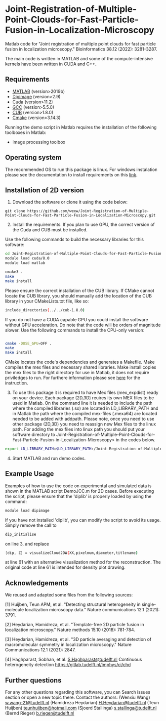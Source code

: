 # Joint-Registration-of-Multiple-Point-Clouds-for-Fast-Particle-Fusion-in-Localization-Microscopy
Matlab code for "Joint registration of multiple point clouds for fast particle fusion in localization microscopy." Bioinformatics 38.12 (2022): 3281-3287.

The main code is written in MATLAB and some of the compute-intensive kernels have been written in CUDA and C++.

## Requirements

* [MATLAB](https://www.mathworks.com/products/matlab.html) (version>2019b)
* [Dipimage](http://www.diplib.org/) (version>2.9)
* [Cuda](https://developer.nvidia.com/cuda-downloads) (version>11.2)
* [GCC](https://gcc.gnu.org/) (version>5.5.0)
* [CUB](https://nvlabs.github.io/cub/) (version>1.8.0)
* [Cmake](https://cmake.org/) (version>3.14.3)


Running the demo script in Matlab requires the installation of the following toolboxes in Matlab:
* Image processing toolbox


## Operating system

The recommended OS to run this package is linux. For windows instalation please see the documentation to install requirements on this [link](https://github.com/imphys/smlm_datafusion3d).

## Installation of 2D version

1. Download the software or clone it using the code below: 

``` git clone https://github.com/wexw/Joint-Registration-of-Multiple-Point-Clouds-for-Fast-Particle-Fusion-in-Localization-Microscopy.git ```

2. Install the requirements. If you plan to use GPU, the correct version of the Cuda and CUB must be installed. 


Use the following commands to build the necessary libraries for this software:

```bash
cd Joint-Registration-of-Multiple-Point-Clouds-for-Fast-Particle-Fusion-in-Localization-Microscopy/2dCode
module load cuda/8.0
module load matlab

cmake3 .
make
make install
````

Please ensure the correct installation of the CUB library. If CMake cannot locate the CUB library, you should manually add the location of the CUB library in your CMakeLists.txt file, like so:
````bash
include_directories(../../cub-1.8.0)
````
If you do not have a CUDA capable GPU you could install the software without GPU acceleration. Do note that the code will be orders of magnitude slower. Use the following commands to install the CPU-only version:
```bash

cmake -DUSE_GPU=OFF .
make
make install
```

CMake locates the code's dependencies and generates a Makefile. Make compiles the mex files and necessary shared libraries. Make install copies the mex files to the right directory for use in Matlab, it does not require priviledges to run.
For furthere information please see [here](https://github.com/imphys/smlm_datafusion3d) for the instruction.

3. To use this package it is required to have Mex files (mex_expdist) ready on your device. Each package (2D,3D) reuires its own MEX files to be used in Matlab. On the command line it is needed to include the path where the compiled libraries (.so) are located in LD_LIBRARY_PATH and in Matlab the path where the compiled mex-files (.mexa64)  are located needed to be added with addpath. Please note, once you need to use other package (2D,3D) you need to reassign new Mex files to the linux path. For adding the mex files into linux path you should put your software directory to Joint-Registration-of-Multiple-Point-Clouds-for-Fast-Particle-Fusion-in-Localization-Microscopy> in the codes below.

```bash
export LD_LIBRARY_PATH=$LD_LIBRARY_PATH:/Joint-Registration-of-Multiple-Point-Clouds-for-Fast-Particle-Fusion-in-Localization-Microscopy/2dCode
````

4. Start MATLAB and run demo codes.

## Example Usage
Examples of how to use the code on experimental and simulated data is shown in the MATLAB script DemoJCC.m for 2D cases.
Before executing the script, please ensure that the 'diplib' is properly loaded by using the command:
```bash
module load dipimage
````

If you have not installed 'diplib', you can modify the script to avoid its usage. Simply remove the call to 
```bash
dip_initialise
```
on line 3, and replace 
```bash
[dip, Z] = visualizeCloud2DW(XX,pixelnum,diameter,titlename) 
```
at line 61 with an alternative visualization method for the reconstruction. The original code at line 61 is intended for density plot drawing.
## Acknowledgements

We reused and adapted some files from the following sources:

[1] Huijben, Teun APM, et al. "Detecting structural heterogeneity in single-molecule localization microscopy data." Nature communications 12.1 (2021): 3791.

[2] Heydarian, Hamidreza, et al. "Template-free 2D particle fusion in localization microscopy." Nature methods 15.10 (2018): 781-784.

[3] Heydarian, Hamidreza, et al. "3D particle averaging and detection of macromolecular symmetry in localization microscopy." Nature Communications 12.1 (2021): 2847.

[4] Haghparast, Sobhan, et al. <S.Haghparast@tudelft.nl>  Continuous heterogeneity detection https://gitlab.tudelft.nl/imphys/ci/chd
## Further questions
For any other questions regarding this software, you can
Search issues section or open a new topic there.
Contact the authors: 
(Wenxiu Wang) w.wang-21@tudelft.nl
(Hamidreza Heydarian) H.Heydarian@tudelft.nl
(Teun Huijben) teunhuijben@hotmail.com
(Sjoerd Stallinga) s.stallinga@tudelft.nl
(Bernd Rieger) b.rieger@tudelft.nl
